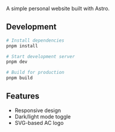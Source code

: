 A simple personal website built with Astro.

## Development

```bash
# Install dependencies
pnpm install

# Start development server
pnpm dev

# Build for production
pnpm build
```

## Features

- Responsive design
- Dark/light mode toggle
- SVG-based AC logo
